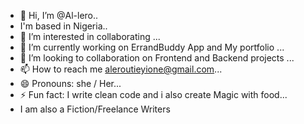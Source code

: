 - 👋 Hi, I’m @Al-lero..
- I'm based in Nigeria..
- 👀 I’m interested in collaborating ...
- 🌱 I’m currently working on ErrandBuddy App and My portfolio ...
- 💞️ I’m looking to collaboration on Frontend and Backend projects ...
- 📫 How to reach me aleroutieyione@gmail.com...
- 😄 Pronouns: she / Her...
- ⚡ Fun fact: I write clean code and i also create Magic with food...
- I am also a Fiction/Freelance Writers

<!---
Al-lero/Al-lero is a ✨ special ✨ repository because its `README.md` (this file) appears on your GitHub profile.
You can click the Preview link to take a look at your changes.
--->
